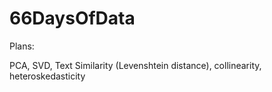 # 66DaysOfData

Plans:

PCA, SVD, Text Similarity (Levenshtein distance), collinearity, heteroskedasticity

